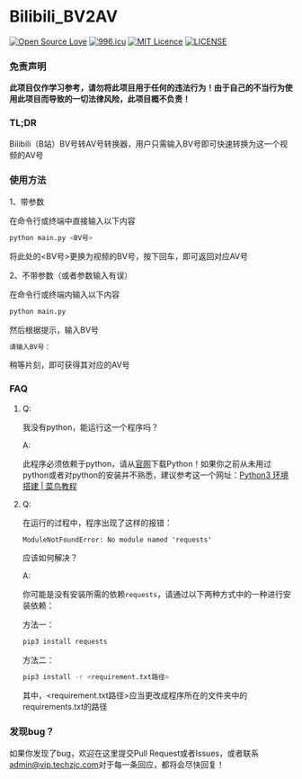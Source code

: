 # Bilibili_BV2AV
[![Open Source Love](https://badges.frapsoft.com/os/v1/open-source.svg?v=103)](https://github.com/ellerbrock/open-source-badges/)
[![996.icu](https://img.shields.io/badge/link-996.icu-red.svg)](https://996.icu)
[![MIT Licence](https://badges.frapsoft.com/os/mit/mit.svg?v=103)](https://opensource.org/licenses/mit-license.php)
[![LICENSE](https://img.shields.io/badge/license-Anti%20996-blue.svg)](https://github.com/996icu/996.ICU/blob/master/LICENSE)

### 免责声明

**此项目仅作学习参考，请勿将此项目用于任何的违法行为！由于自己的不当行为使用此项目而导致的一切法律风险，此项目概不负责！**

### TL;DR

Bilibili（B站）BV号转AV号转换器，用户只需输入BV号即可快速转换为这一个视频的AV号

### 使用方法

1、带参数

在命令行或终端中直接输入以下内容

```bash
python main.py <BV号>
```

将此处的\<BV号\>更换为视频的BV号，按下回车，即可返回对应AV号

2、不带参数（或者参数输入有误）

在命令行或终端内输入以下内容

```bash
python main.py
```

然后根据提示，输入BV号

```bash
请输入BV号：
```

稍等片刻，即可获得其对应的AV号



### FAQ

1. Q:

   我没有python，能运行这一个程序吗？

   A:

   此程序必须依赖于python，请从[官网](https://www.python.org/downloads/)下载Python！如果你之前从未用过python或者对python的安装并不熟悉，建议参考这一个网址：[Python3 环境搭建 | 菜鸟教程](https://www.runoob.com/python3/python3-install.html)

2. Q:

   在运行的过程中，程序出现了这样的报错：

   `ModuleNotFoundError: No module named 'requests'`

   应该如何解决？

   A:

   你可能是没有安装所需的依赖`requests`，请通过以下两种方式中的一种进行安装依赖：

   方法一：

   ```bash
   pip3 install requests
   ```

   方法二：

   ```bash
   pip3 install -r <requirement.txt路径>
   ```

   其中，\<requirement.txt路径\>应当更改成程序所在的文件夹中的requirements.txt的路径



### 发现bug？

如果你发现了bug，欢迎在这里提交Pull Request或者Issues，或者联系[admin@vip.techzjc.com](mailto:admin@vip.techzjc.com)对于每一条回应，都将会尽快回复！

